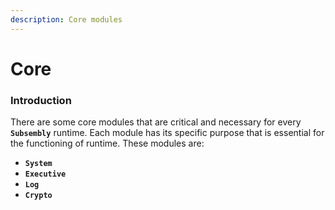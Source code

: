 ```yaml
---
description: Core modules
---
```


# Core

### Introduction

There are some core modules that are critical and necessary for every **`Subsembly`** runtime. Each module has its specific purpose that is essential for the functioning of runtime. These modules are:

* **`System`**
* **`Executive`**
* **`Log`**
* **`Crypto`**

